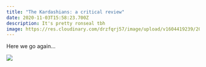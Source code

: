 ```yaml
---
title: "The Kardashians: a critical review"
date: 2020-11-03T15:58:23.700Z
description: It's pretty ronseal tbh
image: https://res.cloudinary.com/drzfqrj57/image/upload/v1604419239/20200110_ozzy_om_hp_qstibf.jpg
---
```

Here we go again...

![](https://res.cloudinary.com/drzfqrj57/image/upload/w_1000,ar_1:1,c_fill,g_auto,e_art:hokusai/v1601387046/whipped-coffee-5_zyplul.jpg)